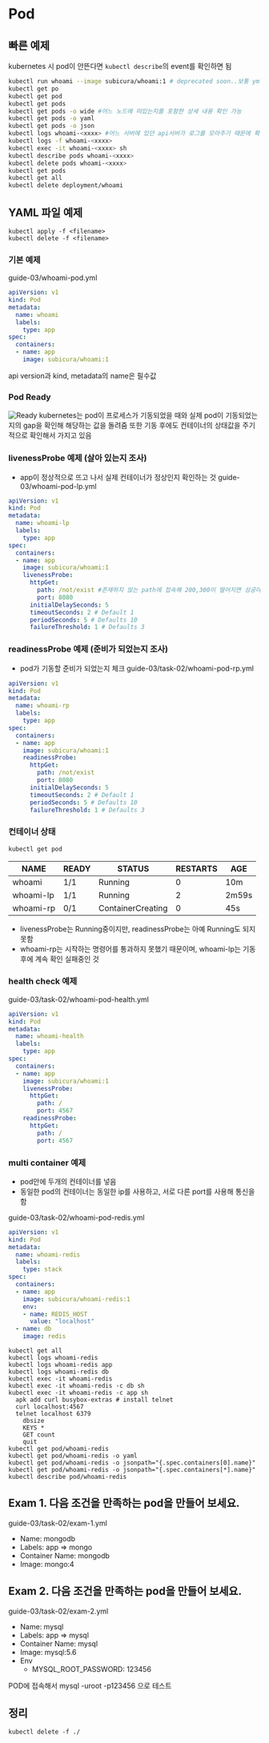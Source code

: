 # Pod

## 빠른 예제
kubernetes 시 pod이 안뜬다면 `kubectl describe`의 event를 확인하면 됨

```sh
kubectl run whoami --image subicura/whoami:1 # deprecated soon..보통 yml로 만듦
kubectl get po
kubectl get pod
kubectl get pods
kubectl get pods -o wide #어느 노드에 떠있는지를 포함한 상세 내용 확인 가능
kubectl get pods -o yaml
kubectl get pods -o json
kubectl logs whoami-<xxxx> #어느 서버에 있던 api서버가 로그를 모아주기 때문에 확인 가능
kubectl logs -f whoami-<xxxx>
kubectl exec -it whoami-<xxxx> sh
kubectl describe pods whoami-<xxxx>
kubectl delete pods whoami-<xxxx>
kubectl get pods
kubectl get all
kubectl delete deployment/whoami
```

## YAML 파일 예제

```
kubectl apply -f <filename>
kubectl delete -f <filename>
```

### 기본 예제

guide-03/whoami-pod.yml

```yml
apiVersion: v1
kind: Pod
metadata:
  name: whoami
  labels:
    type: app
spec:
  containers:
  - name: app
    image: subicura/whoami:1
```
api version과 kind, metadata의 name은 필수값

### Pod Ready

![Ready](./imgs/pod-ready.png)
kubernetes는 pod이 프로세스가 기동되었을 때와 실제 pod이 기동되었는지의 gap을 확인해 해당하는 값을 돌려줌
또한 기동 후에도 컨테이너의 상태값을 주기적으로 확인해서 가지고 있음

### livenessProbe 예제 (살아 있는지 조사)
- app이 정상적으로 뜨고 나서 실제 컨테이너가 정상인지 확인하는 것
guide-03/whoami-pod-lp.yml

```yml
apiVersion: v1
kind: Pod
metadata:
  name: whoami-lp
  labels:
    type: app
spec:
  containers:
  - name: app
    image: subicura/whoami:1
    livenessProbe:
      httpGet:
        path: /not/exist #존재하지 않는 path에 접속해 200,300이 떨어지면 성공이라고 보는 것. 일부러 에러발생
        port: 8080
      initialDelaySeconds: 5
      timeoutSeconds: 2 # Default 1
      periodSeconds: 5 # Defaults 10
      failureThreshold: 1 # Defaults 3
```

### readinessProbe 예제 (준비가 되었는지 조사)
- pod가 기동할 준비가 되었는지 체크
guide-03/task-02/whoami-pod-rp.yml

```yml
apiVersion: v1
kind: Pod
metadata:
  name: whoami-rp
  labels:
    type: app
spec:
  containers:
  - name: app
    image: subicura/whoami:1
    readinessProbe:
      httpGet:
        path: /not/exist
        port: 8080
      initialDelaySeconds: 5
      timeoutSeconds: 2 # Default 1
      periodSeconds: 5 # Defaults 10
      failureThreshold: 1 # Defaults 3
```

### 컨테이너 상태
```bash
kubectl get pod
```
|NAME|READY|STATUS|RESTARTS|AGE|
|----|-----|------|--------|---|
|whoami|1/1|Running|0|10m|
|whoami-lp|1/1|Running|2|2m59s|
|whoami-rp|0/1|ContainerCreating|0|45s|
- livenessProbe는 Running중이지만, readinessProbe는 아예 Running도 되지 못함
- whoami-rp는 시작하는 명령어를 통과하지 못했기 때문이며, whoami-lp는 기동 후에 계속 확인 실패중인 것

### health check 예제

guide-03/task-02/whoami-pod-health.yml

```yml
apiVersion: v1
kind: Pod
metadata:
  name: whoami-health
  labels:
    type: app
spec:
  containers:
  - name: app
    image: subicura/whoami:1
    livenessProbe:
      httpGet:
        path: /
        port: 4567
    readinessProbe:
      httpGet:
        path: /
        port: 4567
```

### multi container 예제
- pod안에 두개의 컨테이너를 넣음
- 동일한 pod의 컨테이너는 동일한 ip를 사용하고, 서로 다른 port를 사용해 통신을 함

guide-03/task-02/whoami-pod-redis.yml

```yml
apiVersion: v1
kind: Pod
metadata:
  name: whoami-redis
  labels:
    type: stack
spec:
  containers:
  - name: app
    image: subicura/whoami-redis:1
    env:
    - name: REDIS_HOST
      value: "localhost"
  - name: db
    image: redis
```


```
kubectl get all
kubectl logs whoami-redis
kubectl logs whoami-redis app
kubectl logs whoami-redis db
kubectl exec -it whoami-redis
kubectl exec -it whoami-redis -c db sh
kubectl exec -it whoami-redis -c app sh
  apk add curl busybox-extras # install telnet
  curl localhost:4567
  telnet localhost 6379
    dbsize
    KEYS *
    GET count
    quit
kubectl get pod/whoami-redis
kubectl get pod/whoami-redis -o yaml
kubectl get pod/whoami-redis -o jsonpath="{.spec.containers[0].name}"
kubectl get pod/whoami-redis -o jsonpath="{.spec.containers[*].name}"
kubectl describe pod/whoami-redis
```

## Exam 1. 다음 조건을 만족하는 pod을 만들어 보세요.

guide-03/task-02/exam-1.yml

- Name: mongodb
- Labels: app => mongo
- Container Name: mongodb
- Image: mongo:4

## Exam 2. 다음 조건을 만족하는 pod을 만들어 보세요.

guide-03/task-02/exam-2.yml

- Name: mysql
- Labels: app => mysql
- Container Name: mysql
- Image: mysql:5.6
- Env
  - MYSQL_ROOT_PASSWORD: 123456

POD에 접속해서 mysql -uroot -p123456 으로 테스트

## 정리

```
kubectl delete -f ./
```

